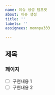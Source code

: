 ```yaml
---
name: 이슈 생성 템프릿
about: 이슈 생성
title: ''
labels: ''
assignees: momnpa333

---
```


## 제목
### 페이지

- [ ] 구현내용 1
- [ ] 구현내용 2
